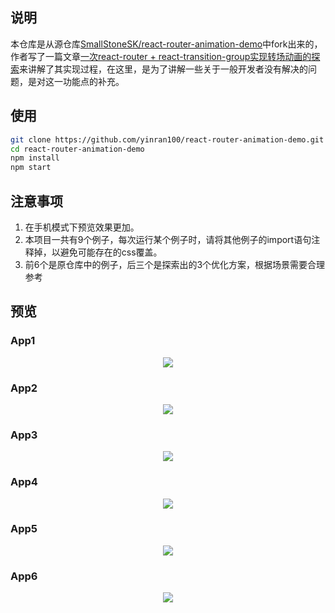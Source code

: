 ## 说明
本仓库是从源仓库[SmallStoneSK/react-router-animation-demo](https://github.com/SmallStoneSK/react-router-animation-demo)中fork出来的，作者写了一篇文章[一次react-router + react-transition-group实现转场动画的探索](https://juejin.im/post/6844903818073899022)来讲解了其实现过程，在这里，是为了讲解一些关于一般开发者没有解决的问题，是对这一功能点的补充。

## 使用

```bash
git clone https://github.com/yinran100/react-router-animation-demo.git
cd react-router-animation-demo
npm install
npm start
```

## 注意事项

1. 在手机模式下预览效果更加。
2. 本项目一共有9个例子，每次运行某个例子时，请将其他例子的import语句注释掉，以避免可能存在的css覆盖。
3. 前6个是原仓库中的例子，后三个是探索出的3个优化方案，根据场景需要合理参考

## 预览

### App1

<div align="center">
  <img src="./pics/app1.gif"/>
</div>

### App2

<div align="center">
  <img src="./pics/app2.gif"/>
</div>

### App3

<div align="center">
  <img src="./pics/app3.gif"/>
</div>

### App4

<div align="center">
  <img src="./pics/app4.gif"/>
</div>

### App5

<div align="center">
  <img src="./pics/app5.gif"/>
</div>

### App6

<div align="center">
  <img src="./pics/app6.gif"/>
</div>